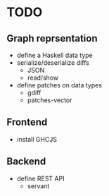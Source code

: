 # TODO

## Graph reprsentation
* define a Haskell data type
* serialize/deserialize diffs
   * JSON
   * read/show
* define patches on data types
   * gdiff
   * patches-vector

## Frontend
* install GHCJS

## Backend
* define REST API
  * servant

